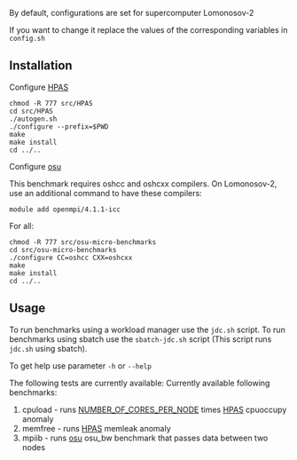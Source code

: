 By default, configurations are set for supercomputer Lomonosov-2

If you want to change it replace the values of the corresponding variables in `config.sh`


Installation
------------
Configure [HPAS](https://github.com/peaclab/HPAS)

    chmod -R 777 src/HPAS
    cd src/HPAS
    ./autogen.sh
    ./configure --prefix=$PWD
    make
    make install
    cd ../..

Configure [osu](https://mvapich.cse.ohio-state.edu/benchmarks/)

This benchmark requires oshcc and oshcxx compilers.
On Lomonosov-2, use an additional command to have these compilers: 

    module add openmpi/4.1.1-icc

For all:

    chmod -R 777 src/osu-micro-benchmarks
    cd src/osu-micro-benchmarks
    ./configure CC=oshcc CXX=oshcxx
	make
	make install
    cd ../..


Usage
------------
To run benchmarks using a workload manager use the `jdc.sh` script.
To run benchmarks using sbatch use the `sbatch-jdc.sh` script 
(This script runs `jdc.sh` using sbatch).

To get help use parameter `-h` or `--help`

The following tests are currently available:
Currently available following benchmarks:
1. cpuload - runs [NUMBER_OF_CORES_PER_NODE](https://github.com/KashinDanil/JDC/blob/3244eafabb43b89c17f47ffae34ac60257f25381/config.sh#L3) times [HPAS](https://github.com/peaclab/HPAS) cpuoccupy anomaly
2. memfree - runs [HPAS](https://github.com/peaclab/HPAS) memleak anomaly
3. mpiib - runs [osu](https://mvapich.cse.ohio-state.edu/benchmarks/) osu_bw benchmark that passes data between two nodes